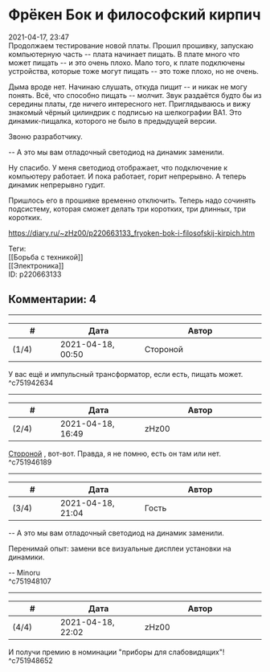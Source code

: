 Фрёкен Бок и философский кирпич
===============================

  
2021-04-17, 23:47  
 Продолжаем тестирование новой платы. Прошил прошивку, запускаю компьютерную часть -- плата начинает пищать. В плате много что может пищать -- и это очень плохо. Мало того, к плате подключены устройства, которые тоже могут пищать -- это тоже плохо, но не очень.   
   
 Дыма вроде нет. Начинаю слушать, откуда пищит -- и никак не могу понять. Всё, что способно пищать -- молчит. Звук раздаётся будто бы из середины платы, где ничего интересного нет. Приглядываюсь и вижу знакомый чёрный цилиндрик с подписью на шелкографии BA1. Это динамик-пищалка, которого не было в предыдущей версии.   
   
 Звоню разработчику.   
   
 -- А это мы вам отладочный светодиод на динамик заменили.   
   
 Ну спасибо. У меня светодиод отображает, что подключение к компьютеру работает. И пока работает, горит непрерывно. А теперь динамик непрерывно гудит.   
   
 Пришлось его в прошивке временно отключить. Теперь надо сочинять подсистему, которая сможет делать три коротких, три длинных, три коротких.   
  
<https://diary.ru/~zHz00/p220663133_fryoken-bok-i-filosofskij-kirpich.htm>  
  
Теги:  
[[Борьба с техникой]]  
[[Электроника]]  
ID: p220663133  


Комментарии: 4
--------------

  


---



|         #         |              Дата              |                     Автор                     |           ID           |
| --- | --- | --- | --- |
| (1/4) | 2021-04-18, 00:50 | Стороной | c751942634 |

  
 У вас ещё и импульсный трансформатор, если есть, пищать может.   
 ^c751942634

---



|         #         |              Дата              |                     Автор                     |           ID           |
| --- | --- | --- | --- |
| (2/4) | 2021-04-18, 16:49 | zHz00 | c751946189 |

  
  [Стороной](https://1047.diary.ru "Арфы нет - возьмите бубен!")  , вот-вот. Правда, я не помню, есть он там или нет.   
 ^c751946189

---



|         #         |              Дата              |                     Автор                     |           ID           |
| --- | --- | --- | --- |
| (3/4) | 2021-04-18, 21:04 | Гость | c751948107 |

  
  -- А это мы вам отладочный светодиод на динамик заменили.    
   
 Перенимай опыт: замени все визуальные дисплеи установки на динамики.   
   
 -- Minoru   
 ^c751948107

---



|         #         |              Дата              |                     Автор                     |           ID           |
| --- | --- | --- | --- |
| (4/4) | 2021-04-18, 22:02 | zHz00 | c751948652 |

  
 И получи премию в номинации "приборы для слабовидящих"!   
 ^c751948652